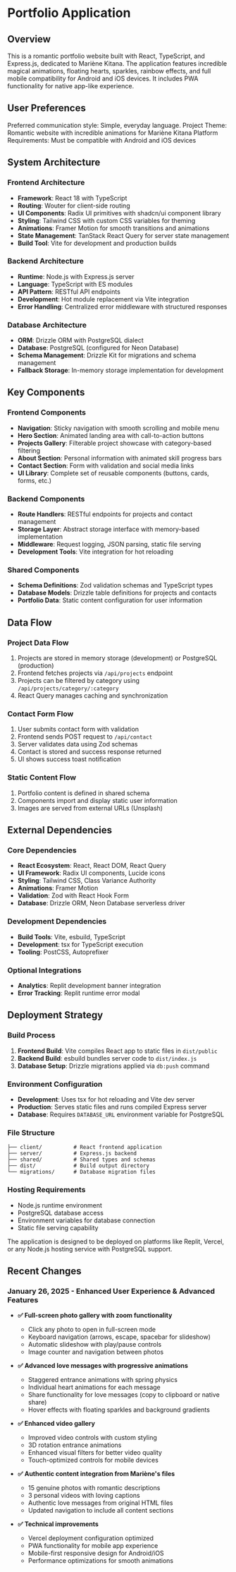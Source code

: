 # Portfolio Application

## Overview

This is a romantic portfolio website built with React, TypeScript, and Express.js, dedicated to Mariène Kitana. The application features incredible magical animations, floating hearts, sparkles, rainbow effects, and full mobile compatibility for Android and iOS devices. It includes PWA functionality for native app-like experience.

## User Preferences

Preferred communication style: Simple, everyday language.
Project Theme: Romantic website with incredible animations for Mariène Kitana
Platform Requirements: Must be compatible with Android and iOS devices

## System Architecture

### Frontend Architecture
- **Framework**: React 18 with TypeScript
- **Routing**: Wouter for client-side routing
- **UI Components**: Radix UI primitives with shadcn/ui component library
- **Styling**: Tailwind CSS with custom CSS variables for theming
- **Animations**: Framer Motion for smooth transitions and animations
- **State Management**: TanStack React Query for server state management
- **Build Tool**: Vite for development and production builds

### Backend Architecture
- **Runtime**: Node.js with Express.js server
- **Language**: TypeScript with ES modules
- **API Pattern**: RESTful API endpoints
- **Development**: Hot module replacement via Vite integration
- **Error Handling**: Centralized error middleware with structured responses

### Database Architecture
- **ORM**: Drizzle ORM with PostgreSQL dialect
- **Database**: PostgreSQL (configured for Neon Database)
- **Schema Management**: Drizzle Kit for migrations and schema management
- **Fallback Storage**: In-memory storage implementation for development

## Key Components

### Frontend Components
- **Navigation**: Sticky navigation with smooth scrolling and mobile menu
- **Hero Section**: Animated landing area with call-to-action buttons
- **Projects Gallery**: Filterable project showcase with category-based filtering
- **About Section**: Personal information with animated skill progress bars
- **Contact Section**: Form with validation and social media links
- **UI Library**: Complete set of reusable components (buttons, cards, forms, etc.)

### Backend Components
- **Route Handlers**: RESTful endpoints for projects and contact management
- **Storage Layer**: Abstract storage interface with memory-based implementation
- **Middleware**: Request logging, JSON parsing, static file serving
- **Development Tools**: Vite integration for hot reloading

### Shared Components
- **Schema Definitions**: Zod validation schemas and TypeScript types
- **Database Models**: Drizzle table definitions for projects and contacts
- **Portfolio Data**: Static content configuration for user information

## Data Flow

### Project Data Flow
1. Projects are stored in memory storage (development) or PostgreSQL (production)
2. Frontend fetches projects via `/api/projects` endpoint
3. Projects can be filtered by category using `/api/projects/category/:category`
4. React Query manages caching and synchronization

### Contact Form Flow
1. User submits contact form with validation
2. Frontend sends POST request to `/api/contact`
3. Server validates data using Zod schemas
4. Contact is stored and success response returned
5. UI shows success toast notification

### Static Content Flow
1. Portfolio content is defined in shared schema
2. Components import and display static user information
3. Images are served from external URLs (Unsplash)

## External Dependencies

### Core Dependencies
- **React Ecosystem**: React, React DOM, React Query
- **UI Framework**: Radix UI components, Lucide icons
- **Styling**: Tailwind CSS, Class Variance Authority
- **Animations**: Framer Motion
- **Validation**: Zod with React Hook Form
- **Database**: Drizzle ORM, Neon Database serverless driver

### Development Dependencies
- **Build Tools**: Vite, esbuild, TypeScript
- **Development**: tsx for TypeScript execution
- **Tooling**: PostCSS, Autoprefixer

### Optional Integrations
- **Analytics**: Replit development banner integration
- **Error Tracking**: Replit runtime error modal

## Deployment Strategy

### Build Process
1. **Frontend Build**: Vite compiles React app to static files in `dist/public`
2. **Backend Build**: esbuild bundles server code to `dist/index.js`
3. **Database Setup**: Drizzle migrations applied via `db:push` command

### Environment Configuration
- **Development**: Uses tsx for hot reloading and Vite dev server
- **Production**: Serves static files and runs compiled Express server
- **Database**: Requires `DATABASE_URL` environment variable for PostgreSQL

### File Structure
```
├── client/          # React frontend application
├── server/          # Express.js backend
├── shared/          # Shared types and schemas
├── dist/            # Build output directory
└── migrations/      # Database migration files
```

### Hosting Requirements
- Node.js runtime environment
- PostgreSQL database access
- Environment variables for database connection
- Static file serving capability

The application is designed to be deployed on platforms like Replit, Vercel, or any Node.js hosting service with PostgreSQL support.

## Recent Changes

### January 26, 2025 - Enhanced User Experience & Advanced Features
- **✅ Full-screen photo gallery with zoom functionality**
  - Click any photo to open in full-screen mode
  - Keyboard navigation (arrows, escape, spacebar for slideshow)
  - Automatic slideshow with play/pause controls
  - Image counter and navigation between photos

- **✅ Advanced love messages with progressive animations**
  - Staggered entrance animations with spring physics
  - Individual heart animations for each message
  - Share functionality for love messages (copy to clipboard or native share)
  - Hover effects with floating sparkles and background gradients

- **✅ Enhanced video gallery**
  - Improved video controls with custom styling
  - 3D rotation entrance animations
  - Enhanced visual filters for better video quality
  - Touch-optimized controls for mobile devices

- **✅ Authentic content integration from Mariène's files**
  - 15 genuine photos with romantic descriptions
  - 3 personal videos with loving captions
  - Authentic love messages from original HTML files
  - Updated navigation to include all content sections

- **✅ Technical improvements**
  - Vercel deployment configuration optimized
  - PWA functionality for mobile app experience
  - Mobile-first responsive design for Android/iOS
  - Performance optimizations for smooth animations